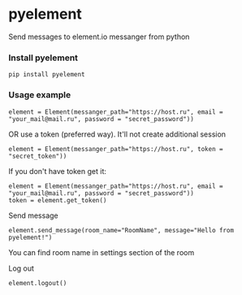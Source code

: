 # pyelement
Send messages to element.io messanger from python

### Install pyelement
```pip install pyelement```

### Usage example

```
element = Element(messanger_path="https://host.ru", email = "your_mail@mail.ru", password = "secret_password"))
```
OR use a token (preferred way). It'll not create additional session
```
element = Element(messanger_path="https://host.ru", token = "secret_token"))
```

If you don't have token get it:
```
element = Element(messanger_path="https://host.ru", email = "your_mail@mail.ru", password = "secret_password"))
token = element.get_token()
```

Send message
```
element.send_message(room_name="RoomName", message="Hello from pyelement!")
```
You can find room name in settings section of the room

Log out
```
element.logout()
```